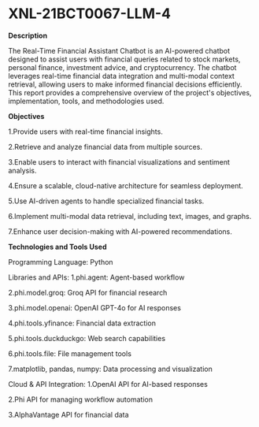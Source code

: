 # XNL-21BCT0067-LLM-4

**Description**

The Real-Time Financial Assistant Chatbot is an AI-powered chatbot designed to assist users with financial queries related to stock markets, personal finance, investment advice, and cryptocurrency. The chatbot leverages real-time financial data integration and multi-modal context retrieval, allowing users to make informed financial decisions efficiently. This report provides a comprehensive overview of the project's objectives, implementation, tools, and methodologies used.

**Objectives**

1.Provide users with real-time financial insights.

2.Retrieve and analyze financial data from multiple sources.

3.Enable users to interact with financial visualizations and sentiment analysis.

4.Ensure a scalable, cloud-native architecture for seamless deployment.

5.Use AI-driven agents to handle specialized financial tasks.

6.Implement multi-modal data retrieval, including text, images, and graphs.

7.Enhance user decision-making with AI-powered recommendations.

**Technologies and Tools Used**

Programming Language: Python

Libraries and APIs:
1.phi.agent: Agent-based workflow

2.phi.model.groq: Groq API for financial research

3.phi.model.openai: OpenAI GPT-4o for AI responses

4.phi.tools.yfinance: Financial data extraction

5.phi.tools.duckduckgo: Web search capabilities

6.phi.tools.file: File management tools

7.matplotlib, pandas, numpy: Data processing and visualization

Cloud & API Integration:
1.OpenAI API for AI-based responses

2.Phi API for managing workflow automation

3.AlphaVantage API for financial data
